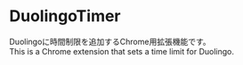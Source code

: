 # DuolingoTimer
Duolingoに時間制限を追加するChrome用拡張機能です。  
This is a Chrome extension that sets a time limit for Duolingo.
